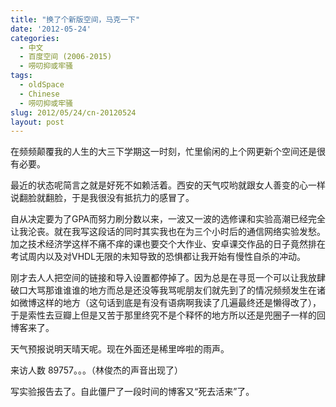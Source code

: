```yaml
---
title: "换了个新版空间，马克一下"
date: '2012-05-24'
categories:
  - 中文
  - 百度空间 (2006-2015)
  - 唠叨抑或牢骚
tags:
  - oldSpace
  - Chinese
  - 唠叨抑或牢骚
slug: 2012/05/24/cn-20120524
layout: post
---
```

在频频颠覆我的人生的大三下学期这一时刻，忙里偷闲的上个网更新个空间还是很有必要。

最近的状态呢简言之就是好死不如赖活着。西安的天气哎哟就跟女人善变的心一样说翻脸就翻脸，于是我很没有抵抗力的感冒了。

自从决定要为了GPA而努力刷分数以来，一波又一波的选修课和实验高潮已经完全让我沦丧。就在我写这段话的同时其实我也在为三个小时后的通信网络实验发愁。加之技术经济学这样不痛不痒的课也要交个大作业、安卓课交作品的日子竟然排在考试周内以及对VHDL无限的未知导致的恐惧都让我开始有慢性自杀的冲动。

刚才去人人把空间的链接和导入设置都停掉了。因为总是在寻觅一个可以让我放肆破口大骂那谁谁谁的地方而总是还没等我骂呢朋友们就先到了的情况频频发生在诸如微博这样的地方（这句话到底是有没有语病啊我读了几遍最终还是懒得改了），于是索性去豆瓣上但是又苦于那里终究不是个释怀的地方所以还是兜圈子一样的回博客来了。

天气预报说明天晴天呢。现在外面还是稀里哗啦的雨声。

来访人数 89757。。。（林俊杰的声音出现了）

写实验报告去了。自此僵尸了一段时间的博客又“死去活来”了。